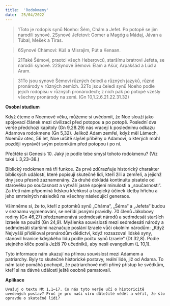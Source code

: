 ```yaml
---
title:  'Rodokmeny'
date:  25/04/2022
---
```


> <p></p>
> 1Toto je rodopis synů Noeho: Šém, Chám a Jefet. Po potopě se jim narodili synové. 2Synové Jefetovi: Gomer a Magóg a Mádaj, Jávan a Túbal, Mešek a Tíras.

> <p></p>
> 6Synové Chámovi: Kúš a Misrajim, Pút a Kenaan.

> <p></p>
> 21Také Šémovi, praotci všech Heberovců, staršímu bratrovi Jefeta, se narodili synové. 22Synové Šémovi: Élam a Ašúr, Arpakšád a Lúd a Aram.

> <p></p>
> 31To jsou synové Šémovi různých čeledí a různých jazyků, různé pronárody v různých zemích. 32To jsou čeledi synů Noeho podle jejich rodopisu v různých pronárodech; z nich pak po potopě vzešly všechny pronárody na zemi. (Gn 10,1.2.6.21.22.31.32)

**Osobní studium**

Když čteme o Noemově věku, můžeme si uvědomit, že Noe slouží jako spojovací článek mezi civilizací před potopou a po potopě. Poslední dva verše předchozí kapitoly (Gn 9,28.29) nás vracejí k poslednímu odkazu Adamova rodokmene (Gn 5,32). Jelikož Adam zemřel, když měl Lámech, Noemův otec, 56 let, Noe určitě slyšel příběhy o Adamovi, o kterých mohl později vyprávět svým potomkům před potopou i po ní.

Přečtěte si Genesis 10. Jaký je podle tebe smysl tohoto rodokmenu? (Viz také L 3,23–38.)

Biblický rodokmen má tři funkce. Za prvé zdůrazňuje historický charakter biblických událostí, které popisují skutečné lidi, kteří žili a zemřeli, a jejichž dny jsou přesně zaznamenány. Za druhé dokládá kontinuitu pisatele od starověku po současnost a vytváří jasné spojení minulosti a „současnosti“. Za třetí nám připomíná lidskou křehkost a tragický účinek kletby hříchu a jeho smrtelných následků na všechny následující generace.

Všimněme si, že to, kteří z potomků synů „Cháma“, „Šéma“ a „Jefeta“ budou v seznamu vyjmenováni, se neřídí jasnými pravidly. 70 členů Jákobovy rodiny (Gn 46,27) předznamenává sedmdesát národů a sedmdesát starších Izraele na poušti (Gn 24,9). Myšlenka souvislosti mezi sedmdesáti národy a sedmdesáti staršími naznačuje poslání Izraele vůči okolním národům: „Když Nejvyšší přiděloval pronárodům dědictví, když rozsazoval lidské syny, stanovil hranice kdejakého lidu podle počtu synů Izraele“ (Dt 32,8). Podle stejného klíče posílá Ježíš 70 učedníků, aby nesli evangelium (L 10,1).

Tyto informace nám ukazují na přímou souvislost mezi Adamem a patriarchy. Byly to skutečné historické postavy, reální lidé, již od Adama. To nám také pomáhá pochopit, že patriarchové měli přímý přístup ke svědkům, kteří si na dávné události ještě osobně pamatovali.

**Aplikace**

`Uvažuj o textu Mt 1,1–17. Co nás tyto verše učí o historicitě uvedených postav? Proč je pro naši víru důležité vědět a věřit, že šlo opravdu o skutečné lidi?`